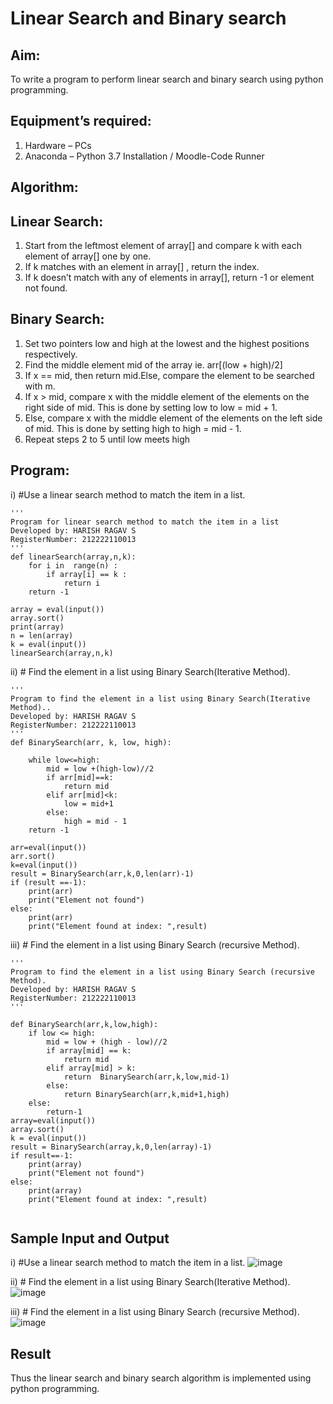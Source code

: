 # Linear Search and Binary search
## Aim:
To write a program to perform linear search and binary search using python programming.
## Equipment’s required:
1.	Hardware – PCs
2.	Anaconda – Python 3.7 Installation / Moodle-Code Runner
## Algorithm:
## Linear Search:
1.	Start from the leftmost element of array[] and compare k with each element of array[] one by one.
2.	If k matches with an element in array[] , return the index.
3.	If k doesn’t match with any of elements in array[], return -1 or element not found.
## Binary Search:
1.	Set two pointers low and high at the lowest and the highest positions respectively.
2.	Find the middle element mid of the array ie. arr[(low + high)/2]
3.	If x == mid, then return mid.Else, compare the element to be searched with m.
4.	If x > mid, compare x with the middle element of the elements on the right side of mid. This is done by setting low to low = mid + 1.
5.	Else, compare x with the middle element of the elements on the left side of mid. This is done by setting high to high = mid - 1.
6.	Repeat steps 2 to 5 until low meets high
## Program:
i)	#Use a linear search method to match the item in a list.
```
''' 
Program for linear search method to match the item in a list
Developed by: HARISH RAGAV S
RegisterNumber: 212222110013
'''
def linearSearch(array,n,k):
    for i in  range(n) :
        if array[i] == k :
            return i
    return -1 
    
array = eval(input())
array.sort()
print(array)
n = len(array)
k = eval(input())
linearSearch(array,n,k)

```
ii)	# Find the element in a list using Binary Search(Iterative Method).
```
''' 
Program to find the element in a list using Binary Search(Iterative Method)..
Developed by: HARISH RAGAV S
RegisterNumber: 212222110013
'''
def BinarySearch(arr, k, low, high):
    
    while low<=high:
        mid = low +(high-low)//2
        if arr[mid]==k:
            return mid
        elif arr[mid]<k:
            low = mid+1
        else:
            high = mid - 1
    return -1

arr=eval(input())
arr.sort()
k=eval(input())
result = BinarySearch(arr,k,0,len(arr)-1)
if (result ==-1):
    print(arr)
    print("Element not found")
else:
    print(arr)
    print("Element found at index: ",result)

```

iii)	# Find the element in a list using Binary Search (recursive Method).
```
''' 
Program to find the element in a list using Binary Search (recursive Method).
Developed by: HARISH RAGAV S
RegisterNumber: 212222110013
'''

def BinarySearch(arr,k,low,high):
    if low <= high:
        mid = low + (high - low)//2
        if array[mid] == k:
            return mid
        elif array[mid] > k:
            return  BinarySearch(arr,k,low,mid-1) 
        else:
            return BinarySearch(arr,k,mid+1,high)
    else:
        return-1
array=eval(input())
array.sort()
k = eval(input())
result = BinarySearch(array,k,0,len(array)-1)
if result==-1:
    print(array)
    print("Element not found")
else:
    print(array)
    print("Element found at index: ",result)
  
```
## Sample Input and Output
i)	#Use a linear search method to match the item in a list.
![image](https://github.com/harishragav272003/Search-Algorithm/assets/119345345/ac03e63b-601f-4875-9bc0-9e8c822b1866)


ii)	# Find the element in a list using Binary Search(Iterative Method).
![image](https://github.com/harishragav272003/Search-Algorithm/assets/119345345/f305833b-5c77-4796-ba22-b2f6da1cbda4)


iii)	# Find the element in a list using Binary Search (recursive Method).
![image](https://github.com/harishragav272003/Search-Algorithm/assets/119345345/35dcb0f0-d4f4-41f5-9fbf-9af67688d9a4)

## Result
Thus the linear search and binary search algorithm is implemented using python programming.
